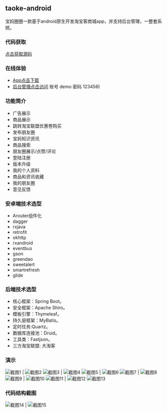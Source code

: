 ## taoke-android
   宝妈圈圈一款基于android原生开发淘宝客商城app，并支持后台管理，一整套系统。

### 代码获取

[点击获取源码](http://bs.yuan988.cn/93.html)

### 在线体验
   * [App点击下载](http://v1.yuan988.cn/bm-app-release.apk)
   * [后台管理点击访问](http://demo.yuan988.cn:8888/login) 账号 demo 密码 123456)


### 功能简介
   * 广告展示
   * 商品展示
   * 跳转淘宝联盟优惠卷购买
   * 发布朋友圈
   * 宝妈知识资讯
   * 商品搜索
   * 朋友圈展示/点赞/评论
   * 登陆注册
   * 版本升级
   * 我的个人资料
   * 商品和资讯收藏
   * 我的朋友圈
   * 意见反馈

### 安卓端技术选型
   * Arouter组件化
   * dagger
   * rxjava
   * retrofit
   * okhttp
   * rxandroid
   * eventbus
   * gson
   * greendao
   * sweetalert
   * smartrefresh
   * glide

### 后端技术选型
   * 核心框架：Spring Boot。
   * 安全框架：Apache Shiro。
   * 模板引擎：Thymeleaf。
   * 持久层框架：MyBatis。
   * 定时任务:Quartz。
   * 数据库连接池：Druid。
   * 工具类：Fastjson。
   * 三方淘宝联盟: 大淘客

### 演示

![截图1](http://cdn.yuan988.cn/A1101ECE21BEC99710CB6662AE81F5A0.jpg) | ![截图2](http://cdn.yuan988.cn/FDEA0C9B160635B85069B00C2B12AB1E.jpg)
![截图3](http://cdn.yuan988.cn/AC050D6B43AA5A97EE2626BF10870FCD.jpg) | ![截图4](http://cdn.yuan988.cn/CEE41C7AEE6E945B063F3AE1A7DFA5FC.jpg)
![截图5](http://cdn.yuan988.cn/691B5FB33499CB4C1A26A33A84834B47.jpg) | ![截图6](http://cdn.yuan988.cn/071C660D5DD427D7F6F15FD51F8538BA.jpg)
![截图7](http://cdn.yuan988.cn/D9138BB7A7C3CC4E7E75F17A2BA98DA3.jpg) | ![截图8](http://cdn.yuan988.cn/2401B2C972FC37CA675A2DD1466EB88C.jpg)
![截图9](http://cdn.yuan988.cn/776AFE2632968ED009978E8C43073951.jpg) | ![截图10](http://cdn.yuan988.cn/F5ED098BEEB6EA38A8D0BD202C16DC7C.jpg)
![截图11](http://cdn.yuan988.cn/CADE34AD9B78BF4E41EC55927E8A51EF.jpg) | ![截图12](http://cdn.yuan988.cn/856D15B0E13C6C4AAB9EB01F1408AFFC.jpg)
![截图13](http://cdn.yuan988.cn/B1082273403C8C6F76DCB66CEA19591F.png) 


### 代码结构截图

![截图14](http://cdn.yuan988.cn/63BFBE3D30CD91E4A5D80847E70D53B8.png) | ![截图15](http://cdn.yuan988.cn/1E2D09E1C15F45D10D6D3E94301C97B4.png)



